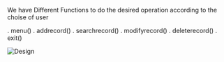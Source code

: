 We have Different Functions to do the desired operation according to the choise of user

. menu()
. addrecord()
. searchrecord()
. modifyrecord()
. deleterecord()
. exit()

![Design](http://url/to/img.png)
